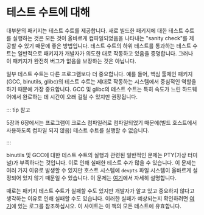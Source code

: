 # 테스트 수트에 대해

대부분의 패키지는 테스트 수트를 제공합니다. 새로 빌드한 패키지에 대한 테스트 수트를 실행하는 것은 모든 것이 올바르게 컴파일되었음을 나타내는 "sanity check"를 제공할 수 있기 때문에 좋은 방법입니다. 테스트 수트의 하위 테스트를 통과하는 테스트 수트는 일반적으로 패키지가 개발자가 의도한 대로 작동하고 있음을 증명합니다. 그러나 이 패키지가 완전히 버그가 없음을 보장하는 것은 아닙니다.

일부 테스트 수트는 다른 프로그램보다 더 중요합니다. 예를 들어, 핵심 툴체인 패키지(GCC, binutils, glibc)의 테스트 수트는 제대로 작동하는 시스템에서 중심적인 역할을 하기 때문에 가장 중요합니다. GCC 및 glibc의 테스트 수트는 특히 속도가 느린 하드웨어에서 완료하는 데 시간이 오래 걸릴 수 있지만 권장됩니다.

::: tip 참고

5장과 6장에서는 프로그램이 크로스 컴파일러로 컴파일되었기 때문에(빌드 호스트에서 사용하도록 컴파일 되지 않음) 테스트 수트를 실행할 수 없습니다.

:::

binutils 및 GCC에 대한 테스트 수트의 실행과 관련된 일반적인 문제는 PTY(가상 터미널)가 부족하다는 것입니다. 이로 인해 실패한 테스트 수가 많을 수 있습니다. 이 문제는 여러 가지 이유로 발생할 수 있지만 호스트 시스템에 `devpts` 파일 시스템이 올바르게 설정되어 있지 않기 때문일 수 있습니다. 이 문제는 [여기](http://www.linuxfromscratch.org/lfs/faq.html#no-ptys)에서 자세히 설명합니다.

때로는 패키지 테스트 수트가 실패할 수도 있지만 개발자가 알고 있고 중요하지 않다고 생각하는 이유로 인해 실패할 수도 있습니다. 이러한 실패가 예상되는지 확인하려면 [여기](http://www.linuxfromscratch.org/lfs/build-logs/10.1/)에 있는 로그를 참조하십시오. 이 사이트는 이 책의 모든 테스트에 유효합니다.